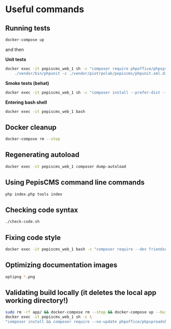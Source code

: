 # Useful commands

## Running tests

```bash
docker-compose up
```

and then

**Unit tests**

```bash
docker exec -it pepiscms_web_1 sh -c "composer require phpoffice/phpspreadsheet 1.5.* --prefer-dist --prefer-stable && \
    ./vendor/bin/phpunit -c ./vendor/piotrpolak/pepiscms/phpunit.xml.dist"
```

**Smoke tests (behat)**

```bash
docker exec -it pepiscms_web_1 sh -c "composer install --prefer-dist --prefer-stable && vendor/bin/behat"
```

**Entering bash shell**

```bash
docker exec -it pepiscms_web_1 bash
```

## Docker cleanup

```bash
docker-compose rm --stop
```

## Regenerating autoload

```bash
docker exec -it pepiscms_web_1 composer dump-autoload
```

## Using PepisCMS command line commands

```bash
php index.php tools index
```

## Checking code syntax

```bash
./check-code.sh
```

## Fixing code style

```bash
docker exec -it pepiscms_web_1 bash -c "composer require --dev friendsofphp/php-cs-fixer \"2.2.*\" && ./vendor/bin/php-cs-fixer fix"
```

## Optimizing documentation images

```bash
optipng *.png
```

## Validating build locally (it deletes the local app working directory!)

```bash
sudo rm -rf app/ && docker-compose rm --stop && docker-compose up --build && \
docker exec -it pepiscms_web_1 sh -c \
"composer install && composer require --no-update phpoffice/phpspreadsheet 1.5.* && ./vendor/bin/phpunit -c ./vendor/piotrpolak/pepiscms/phpunit.xml.dist && vendor/bin/behat"
```